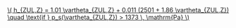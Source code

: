 <a href="/eco2_guide_center/1.%20ECO2%20Logic%20Guide/Hee1_Equation_List.html" class="equation-link" target="_blank" rel="noopener noreferrer">
  \( h_{ZUL,Z} = 1.01 \vartheta_{ZUL,Z} + 0.011 (2501 + 1.86 \vartheta_{ZUL,Z}) \quad \text{if } p_s(\vartheta_{ZUL,Z}) > 1373 \, \mathrm{Pa} \) 
</a>
